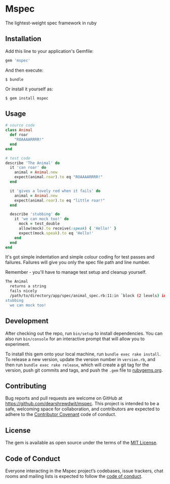 # Mspec

The lightest-weight spec framework in ruby

## Installation

Add this line to your application's Gemfile:

```ruby
gem 'mspec'
```

And then execute:

    $ bundle

Or install it yourself as:

    $ gem install mspec

## Usage



```ruby
# source code
class Animal
  def roar
    "ROAAAARRRR!"
  end
end

# test code
describe 'The Animal' do
  it 'can roar' do
    animal = Animal.new
    expect(animal.roar).to eq "ROAAAARRRR!"
  end

  it 'gives a lovely red when it fails' do
    animal = Animal.new
    expect(animal.roar).to eq "little roar!"
  end

  describe 'stubbing' do
    it 'we can mock too!' do
      mock = test_double
      allow(mock).to receive(:speak) { 'Hello!' }
      expect(mock.speak).to eq 'Hello!'
    end
  end
end
```

It's got simple indentation and simple colour coding for test passes and failures. Failures will give you only the spec file path and line number.

Remember - you'll have to manage test setup and cleanup yourself.

```sh
The Animal
  returns a string
  fails nicely
  /path/to/directory/app/spec/animal_spec.rb:11:in `block (2 levels) in <top (required)>'
stubbing
  we can mock too!
```

## Development

After checking out the repo, run `bin/setup` to install dependencies. You can also run `bin/console` for an interactive prompt that will allow you to experiment.

To install this gem onto your local machine, run `bundle exec rake install`. To release a new version, update the version number in `version.rb`, and then run `bundle exec rake release`, which will create a git tag for the version, push git commits and tags, and push the `.gem` file to [rubygems.org](https://rubygems.org).

## Contributing

Bug reports and pull requests are welcome on GitHub at https://github.com/dearshrewdwit/mspec. This project is intended to be a safe, welcoming space for collaboration, and contributors are expected to adhere to the [Contributor Covenant](http://contributor-covenant.org) code of conduct.

## License

The gem is available as open source under the terms of the [MIT License](https://opensource.org/licenses/MIT).

## Code of Conduct

Everyone interacting in the Mspec project’s codebases, issue trackers, chat rooms and mailing lists is expected to follow the [code of conduct](https://github.com/dearshrewdwit/mspec/blob/master/CODE_OF_CONDUCT.md).
